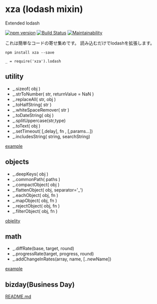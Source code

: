 # xza (lodash mixin)

Extended lodash

[![npm version](https://badge.fury.io/js/xza.svg)](https://badge.fury.io/js/xza)
[![Build Status](https://travis-ci.org/mick-whats/xza-node.svg?branch=master)](https://travis-ci.org/mick-whats/xza-node)
[![Maintainability](https://api.codeclimate.com/v1/badges/83cfe5237dbf267cf742/maintainability)](https://codeclimate.com/github/mick-whats/xza-node/maintainability)


これは簡単なコードの寄せ集めです。
読み込むだけでlodashを拡張します。

```
npm install xza --save
```

```
_ = require('xza').lodash
```

## utility

- \_.sizeof( obj )
- \_.strToNumber( str, returnValue = NaN )
- \_.replaceAll( str, obj )
- \_.toHalfString( str )
- \_.whiteSpaceRemover( str )
- \_.toDateString( obj )
- \_.splitUppercase(str,type)
- \_.toText( obj )
- \_.setTimeout( [,delay], fn , [,params...])
- \_.includesString( string, searchString)

[example](coffee/test/util.test.coffee)

## objects

- \_.deepKeys( obj )
- \_.commonPath( paths )
- \_.compactObject( obj )
- \_.flattenObject( obj, separator='\_')
- \_.eachObject( obj, fn )
- \_.mapObject( obj, fn )
- \_.rejectObject( obj, fn )
- \_.filterObject( obj, fn )

[objelity](https://github.com/mick-whats/objelity)

## math

- \_.diffRate(base, target, round)
- \_.progressRate(target, progress, round)
- \_.addChangeInRates(array, name, [..newName])

[example](coffee/test/math.test.coffee)

## bizday(Business Day)

[README.md](https://github.com/mick-whats/bizday-js/blob/master/README.md)
